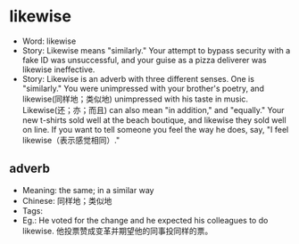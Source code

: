 # likewise

- Word: likewise
- Story: Likewise means "similarly." Your attempt to bypass security with a fake ID was unsuccessful, and your guise as a pizza deliverer was likewise ineffective.
- Story: Likewise is an adverb with three different senses. One is "similarly." You were unimpressed with your brother's poetry, and likewise(同样地；类似地) unimpressed with his taste in music. Likewise(还；亦；而且) can also mean "in addition," and "equally." Your new t-shirts sold well at the beach boutique, and likewise they sold well on line. If you want to tell someone you feel the way he does, say, "I feel likewise（表示感觉相同）."

## adverb

- Meaning: the same; in a similar way
- Chinese: 同样地；类似地
- Tags: 
- Eg.: He voted for the change and he expected his colleagues to do likewise. 他投票赞成变革并期望他的同事投同样的票。

